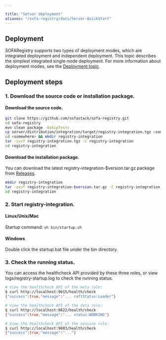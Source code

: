 ```yaml
---

title: "Server deployment"
aliases: "/sofa-registry/docs/Server-QuickStart"
---
```


## Deployment

SOFARegistry supports two types of deployment modes, which are integrated deployment and independent deployment. This topic describes the simplest integrated single-node deployment. For more information about deployment modes, see the [Deployment topic](../deployment).

## Deployment steps

### 1. Download the source code or installation package.

#### Download the source code.

```bash
git clone https://github.com/sofastack/sofa-registry.git
cd sofa-registry
mvn clean package -DskipTests
cp server/distribution/integration/target/registry-integration.tgz <somewhere>
cd <somewhere> && mkdir registry-integration 
tar -zxvf registry-integration.tgz -C registry-integration
cd registry-integration
```

#### Download the installation package.

You can download the latest registry-integration-$version.tar.gz package from [Releases](https://github.com/sofastack/sofa-registry/releases).

```bash
mkdir registry-integration 
tar -zxvf registry-integration-$version.tar.gz -C registry-integration
cd registry-integration
```

### 2. Start registry-integration.

#### Linux/Unix/Mac

Startup command: `sh bin/startup.sh`

#### Windows

Double click the startup.bat file under the bin directory.

### 3. Check the running status.

You can access the healthcheck API provided by these three roles, or view logs/registry-startup.log to check the running status.

```bash
# View the healthcheck API of the meta role:
$ curl http://localhost:9615/health/check
{"success":true,"message":"... raftStatus:Leader"}

# View the healthcheck API of the data role:
$ curl http://localhost:9622/health/check
{"success":true,"message":"... status:WORKING"}

# View the healthcheck API of the session role:
$ curl http://localhost:9603/health/check
{"success":true,"message":"..."}
```

